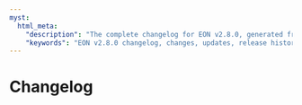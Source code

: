 ```yaml
---
myst:
  html_meta:
    "description": "The complete changelog for EON v2.8.0, generated from news fragments and detailing all changes in the release."
    "keywords": "EON v2.8.0 changelog, changes, updates, release history"
---
```


# Changelog

```{include} ../../../../CHANGELOG.md
```
